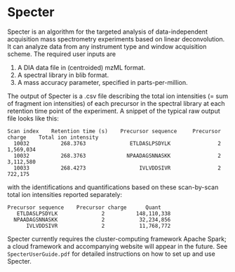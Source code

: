 # Specter

Specter is an algorithm for the targeted analysis of data-independent acquisition mass spectrometry experiments based on linear deconvolution. It can analyze data from any instrument type and window acquisition scheme. The required user inputs are

1. A DIA data file in (centroided) mzML format.
2. A spectral library in blib format.
3. A mass accuracy parameter, specified in parts-per-million. 

The output of Specter is a .csv file describing the total ion intensities (= sum of fragment ion intensities) of each precursor in the spectral library at each retention time point of the experiment. A snippet of the typical raw output file looks like this:
```
Scan index    Retention time (s)    Precursor sequence     Precursor charge    Total ion intensity
  10032          268.3763              ETLDASLPSDYLK               2                  1,569,034
  10032          268.3763             NPAADAGSNNASKK               2                  3,112,580
  10033          268.4273                 IVLVDDSIVR               2                    722,175
```
with the identifications and quantifications based on these scan-by-scan total ion intensities reported separately:
```
Precursor sequence    Precursor charge      Quant 									
   ETLDASLPSDYLK              2          148,110,338
  NPAADAGSNNASKK              2           32,234,856
      IVLVDDSIVR              2           11,768,772
```
Specter currently requires the cluster-computing framework Apache Spark; a cloud framework and accompanying website will appear in the future. See ```SpecterUserGuide.pdf``` for detailed instructions on how to set up and use Specter.


